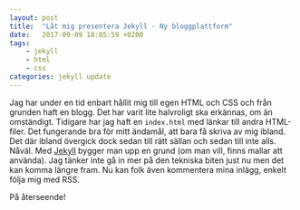 ```yaml
---
layout: post
title:  "Låt mig presentera Jekyll - Ny bloggplattform"
date:   2017-09-09 18:05:59 +0200
tags:
    - jekyll
    - html
    - css
categories: jekyll update
---
```


Jag har under en tid enbart hållit mig till egen HTML och CSS och från grunden haft en blogg. Det har varit lite halvroligt ska erkännas, om än omständigt. Tidigare har jag haft en `index.html` med länkar till andra HTML-filer. Det fungerande bra för mitt ändamål, att bara få skriva av mig ibland. Det där ibland övergick dock sedan till rätt sällan och sedan till inte alls. Nåväl. Med [Jekyll](http://jekyllrb.com/) bygger man upp en grund (om man vill, finns mallar att använda). Jag tänker inte gå in mer på den tekniska biten just nu men det kan komma längre fram. Nu kan folk även kommentera mina inlägg, enkelt följa mig med RSS.


På återseende!